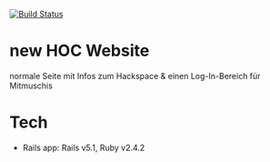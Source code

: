 [![Build Status](https://travis-ci.org/heartsofcode/hoc_home.svg?branch=mistress)](https://travis-ci.org/heartsofcode/hoc_home)

# new HOC Website
normale Seite mit Infos zum Hackspace &
einen Log-In-Bereich für Mitmuschis

# Tech
- Rails app: Rails v5.1, Ruby v2.4.2
